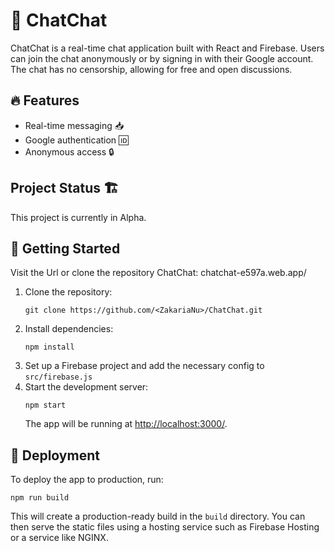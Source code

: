 <h1>💬 ChatChat</h1>
<p>ChatChat is a real-time chat application built with React and Firebase. Users can join the chat anonymously or by signing in with their Google account. The chat has no censorship, allowing for free and open discussions.</p>
<h2>🔥 Features</h2>
<ul>
  <li>Real-time messaging 📥</li>
  <li>Google authentication 🆔</li>
  <li>Anonymous access 🔒</li>
</ul>

## Project Status 🏗️
This project is currently in Alpha. 

<h2>🏁 Getting Started</h2>
Visit the Url or clone the repository
ChatChat: chatchat-e597a.web.app/
<ol>
  <li>Clone the repository:
<pre><code>git clone https://github.com/&lt;ZakariaNu&gt;/ChatChat.git
</code></pre>
</li>
  <li>Install dependencies:
<pre><code>npm install
</code></pre>
</li>
  <li>Set up a Firebase project and add the necessary config to <code>src/firebase.js</code></li>
  <li>Start the development server:
<pre><code>npm start
</code></pre>
The app will be running at <a href="http://localhost:3000/">http://localhost:3000/</a>.</li>

</ol>
<h2>🚀 Deployment</h2>
<p>To deploy the app to production, run:</p>
<pre><code>npm run build
</code></pre>
<p>This will create a production-ready build in the <code>build</code> directory. You can then serve the static files using a hosting service such as Firebase Hosting or a service like NGINX.</p>
